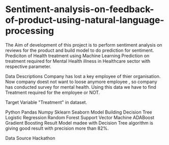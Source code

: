 # Sentiment-analysis-on-feedback-of-product-using-natural-language-processing
The Aim of development of this project is to perform sentiment analysis on reviews for the product and build model to do prediction for sentiment.
Prediciton of Health treatment using Machine Learning
Prediction on treatment required for Mental Health illness in Healthcare sector with respective parameter.

Data Descriptions
Company has lost a key employee of thier organisation. Now company doest not want to loose anymore employee , so company has conducted survey for mental health. Using this data we have to find Treatment required for the employee or NOT.

Target Variable "Treatment" in dataset.

Python
Pandas
Numpy
Sklearn
Seaborn
Model Building
Decision Tree
Logistic Regression
Random Forest
Support Vector Machine
ADABoost
Gradient Boosting
Result
Model madee with Decision Tree algorithm is giving good result with precision more than 82%.

Data Source
Hackathon
